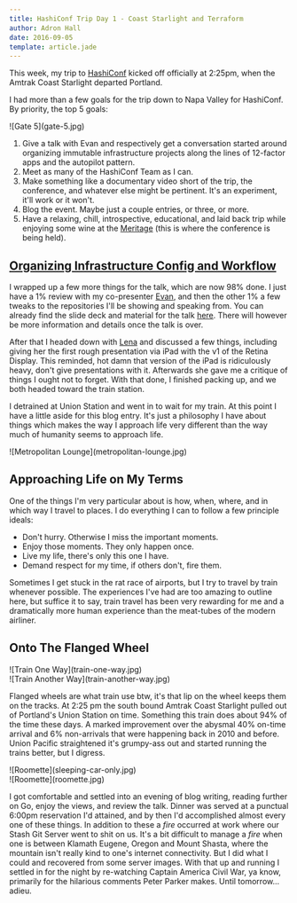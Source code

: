 ```yaml
---
title: HashiConf Trip Day 1 - Coast Starlight and Terraform
author: Adron Hall
date: 2016-09-05
template: article.jade
---
```

This week, my trip to [HashiConf](https://hashiconf.com) kicked off officially at 2:25pm, when the Amtrak Coast Starlight departed Portland.

I had more than a few goals for the trip down to Napa Valley for HashiConf. By priority, the top 5 goals:

<div class="image float-right">
    ![Gate 5](gate-5.jpg)
</div>

1. Give a talk with Evan and respectively get a conversation started around organizing immutable infrastructure projects along the lines of 12-factor apps and the autopilot pattern.
2. Meet as many of the HashiConf Team as I can.
3. Make something like a documentary video short of the trip, the conference, and whatever else might be pertinent. It's an experiment, it'll work or it won't.
4. Blog the event. Maybe just a couple entries, or three, or more.
5. Have a relaxing, chill, introspective, educational, and laid back trip while enjoying some wine at the [Meritage](http://meritagecollection.com/meritageresort/) (this is where the conference is being held).

<span class="more"></span>

## [Organizing Infrastructure Config and Workflow](http://blog.adron.me/talks/Organizing-Infrastructure-Config-and-Workflow/)

I wrapped up a few more things for the talk, which are now 98% done. I just have a 1% review with my co-presenter [Evan](https://twitter.com/evandbrown/), and then the other 1% a few tweaks to the repositories I'll be showing and speaking from. You can already find the slide deck and material for the talk [here](talks/Organizing-Infrastructure-Config-and-Workflow/). There will however be more information and details once the talk is over.

After that I headed down with [Lena](https://twitter.com/lenadroid) and discussed a few things, including giving her the first rough presentation via iPad with the v1 of the Retina Display. This reminded, hot damn that version of the iPad is ridiculously heavy, don't give presentations with it. Afterwards she gave me a critique of things I ought not to forget. With that done, I finished packing up, and we both headed toward the train station.

I detrained at Union Station and went in to wait for my train. At this point I have a little aside for this blog entry. It's just a philosophy I have about things which makes the way I approach life very different than the way much of humanity seems to approach life.

<div class="image float-right">
    ![Metropolitan Lounge](metropolitan-lounge.jpg)
</div>

## Approaching Life on My Terms

One of the things I'm very particular about is how, when, where, and in which way I travel to places. I do everything I can to follow a few principle ideals:

* Don't hurry. Otherwise I miss the important moments.
* Enjoy those moments. They only happen once.
* Live my life, there's only this one I have.
* Demand respect for my time, if others don't, fire them.

Sometimes I get stuck in the rat race of airports, but I try to travel by train whenever possible. The experiences I've had are too amazing to outline here, but suffice it to say, train travel has been very rewarding for me and a dramatically more human experience than the meat-tubes of the modern airliner.

## Onto The Flanged Wheel

<div class="image float-left">
    ![Train One Way](train-one-way.jpg)
</div>

<div class="image float-right">
    ![Train Another Way](train-another-way.jpg)
</div>

Flanged wheels are what train use btw, it's that lip on the wheel keeps them on the tracks. At 2:25 pm the south bound Amtrak Coast Starlight pulled out of Portland's Union Station on time. Something this train does about 94% of the time these days. A marked improvement over the abysmal 40% on-time arrival and 6% non-arrivals that were happening back in 2010 and before. Union Pacific straightened it's grumpy-ass out and started running the trains better, but I digress.

<div class="image float-left">
    ![Roomette](sleeping-car-only.jpg)
</div>

<div class="image float-right">
    ![Roomette](roomette.jpg)
</div>

I got comfortable and settled into an evening of blog writing, reading further on Go, enjoy the views, and review the talk. Dinner was served at a punctual 6:00pm reservation I'd attained, and by then I'd accomplished almost every one of these things. In addition to these a *fire* occurred at work where our Stash Git Server went to shit on us. It's a bit difficult to manage a *fire* when one is between Klamath Eugene, Oregon and Mount Shasta, where the mountain isn't really kind to one's internet connectivity. But I did what I could and recovered from some server images. With that up and running I settled in for the night by re-watching Captain America Civil War, ya know, primarily for the hilarious comments Peter Parker makes. Until tomorrow... adieu.
